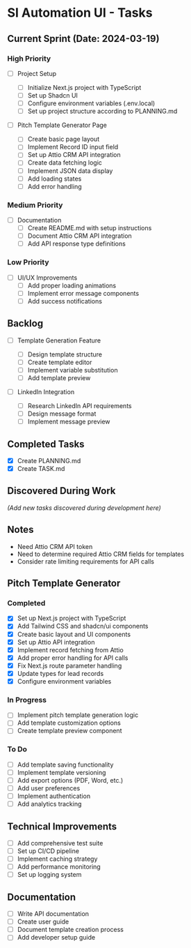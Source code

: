 # SI Automation UI - Tasks

## Current Sprint (Date: 2024-03-19)

### High Priority

- [ ] Project Setup

  - [ ] Initialize Next.js project with TypeScript
  - [ ] Set up Shadcn UI
  - [ ] Configure environment variables (.env.local)
  - [ ] Set up project structure according to PLANNING.md

- [ ] Pitch Template Generator Page
  - [ ] Create basic page layout
  - [ ] Implement Record ID input field
  - [ ] Set up Attio CRM API integration
  - [ ] Create data fetching logic
  - [ ] Implement JSON data display
  - [ ] Add loading states
  - [ ] Add error handling

### Medium Priority

- [ ] Documentation
  - [ ] Create README.md with setup instructions
  - [ ] Document Attio CRM API integration
  - [ ] Add API response type definitions

### Low Priority

- [ ] UI/UX Improvements
  - [ ] Add proper loading animations
  - [ ] Implement error message components
  - [ ] Add success notifications

## Backlog

- [ ] Template Generation Feature

  - [ ] Design template structure
  - [ ] Create template editor
  - [ ] Implement variable substitution
  - [ ] Add template preview

- [ ] LinkedIn Integration
  - [ ] Research LinkedIn API requirements
  - [ ] Design message format
  - [ ] Implement message preview

## Completed Tasks

- [x] Create PLANNING.md
- [x] Create TASK.md

## Discovered During Work

_(Add new tasks discovered during development here)_

## Notes

- Need Attio CRM API token
- Need to determine required Attio CRM fields for templates
- Consider rate limiting requirements for API calls

## Pitch Template Generator

### Completed

- [x] Set up Next.js project with TypeScript
- [x] Add Tailwind CSS and shadcn/ui components
- [x] Create basic layout and UI components
- [x] Set up Attio API integration
- [x] Implement record fetching from Attio
- [x] Add proper error handling for API calls
- [x] Fix Next.js route parameter handling
- [x] Update types for lead records
- [x] Configure environment variables

### In Progress

- [ ] Implement pitch template generation logic
- [ ] Add template customization options
- [ ] Create template preview component

### To Do

- [ ] Add template saving functionality
- [ ] Implement template versioning
- [ ] Add export options (PDF, Word, etc.)
- [ ] Add user preferences
- [ ] Implement authentication
- [ ] Add analytics tracking

## Technical Improvements

- [ ] Add comprehensive test suite
- [ ] Set up CI/CD pipeline
- [ ] Implement caching strategy
- [ ] Add performance monitoring
- [ ] Set up logging system

## Documentation

- [ ] Write API documentation
- [ ] Create user guide
- [ ] Document template creation process
- [ ] Add developer setup guide
